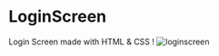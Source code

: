 # LoginScreen
Login Screen made with HTML &amp; CSS !
![loginscreen](https://user-images.githubusercontent.com/53870054/171733541-779da425-dfad-413f-a847-5808680389c4.png)

